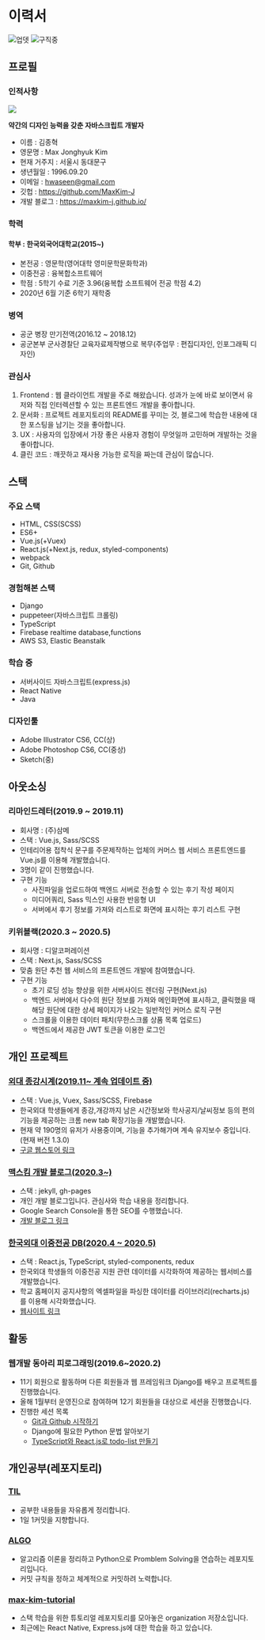 # 이력서
![업뎃](https://img.shields.io/github/last-commit/MaxKim-J/RESUME?color=blue&label=updated&style=flat-square) ![구직중](https://img.shields.io/badge/currently-unemployed-orange?style=flat-square)
## 프로필

### 인적사항
![](https://maxkim-j.github.io/assets/img/52434807.jpeg)  

**약간의 디자인 능력을 갖춘 자바스크립트 개발자**
- 이름 : 김종혁
- 영문명 : Max Jonghyuk Kim
- 현재 거주지 : 서울시 동대문구
- 생년월일 : 1996.09.20
- 이메일 : hwaseen@gmail.com
- 깃헙 : https://github.com/MaxKim-J
- 개발 블로그 : https://maxkim-j.github.io/

### 학력

#### 학부 : 한국외국어대학교(2015~)
- 본전공 : 영문학(영어대학 영미문학문화학과)
- 이중전공 : 융복합소프트웨어
- 학점 : 5학기 수료 기준 3.96(융복합 소프트웨어 전공 학점 4.2)
- 2020년 6월 기준 6학기 재학중

### 병역
- 공군 병장 만기전역(2016.12 ~ 2018.12)
- 공군본부 군사경찰단 교육자료제작병으로 복무(주업무 : 편집디자인, 인포그래픽 디자인)

### 관심사
1. Frontend : 웹 클라이언트 개발을 주로 해왔습니다. 성과가 눈에 바로 보이면서 유저와 직접 인터렉션할 수 있는 프론트엔드 개발을 좋아합니다.
2. 문서화 : 프로젝트 레포지토리의 README를 꾸미는 것, 블로그에 학습한 내용에 대한 포스팅을 남기는 것을 좋아합니다. 
3. UX : 사용자의 입장에서 가장 좋은 사용자 경험이 무엇일까 고민하며 개발하는 것을 좋아합니다. 
4. 클린 코드 : 깨끗하고 재사용 가능한 로직을 짜는데 관심이 많습니다. 

## 스택

### 주요 스택
- HTML, CSS(SCSS)
- ES6+
- Vue.js(+Vuex)
- React.js(+Next.js, redux, styled-components)
- webpack
- Git, Github

### 경험해본 스택
- Django
- puppeteer(자바스크립트 크롤링)
- TypeScript
- Firebase realtime database,functions
- AWS S3, Elastic Beanstalk

### 학습 중
- 서버사이드 자바스크립트(express.js)
- React Native
- Java

### 디자인툴
- Adobe Illustrator CS6, CC(상)
- Adobe Photoshop CS6, CC(중상)
- Sketch(중)

## 아웃소싱
### 리마인드레터(2019.9 ~ 2019.11)
- 회사명 : (주)삼메
- 스택 : Vue.js, Sass/SCSS
- 인테리어용 접착식 문구를 주문제작하는 업체의 커머스 웹 서비스 프론트엔드를 Vue.js를 이용해 개발했습니다.
- 3명이 같이 진행했습니다.
- 구현 기능 
    - 사진파일을 업로드하여 백엔드 서버로 전송할 수 있는 후기 작성 페이지
    - 미디어쿼리, Sass 믹스인 사용한 반응형 UI
    - 서버에서 후기 정보를 가져와 리스트로 화면에 표시하는 후기 리스트 구현

### 키위블랙(2020.3 ~ 2020.5)
- 회사명 : 디알코퍼레이션
- 스택 : Next.js, Sass/SCSS
- 맞춤 원단 추천 웹 서비스의 프론트엔드 개발에 참여했습니다.
- 구현 기능
    - 초기 로딩 성능 향상을 위한 서버사이드 렌더링 구현(Next.js)
    - 백엔드 서버에서 다수의 원단 정보를 가져와 메인화면에 표시하고, 클릭했을 때 해당 원단에 대한 상세 페이지가 나오는 일반적인 커머스 로직 구현
    - 스크롤을 이용한 데이터 패치(무한스크롤 상품 목록 업로드)
    - 백엔드에서 제공한 JWT 토큰을 이용한 로그인

## 개인 프로젝트

### [외대 종강시계(2019.11~ 계속 업데이트 중)](https://github.com/MaxKim-J/HUFS-Semester-Clock-Extension)
- 스택 : Vue.js, Vuex, Sass/SCSS, Firebase
- 한국외대 학생들에게 종강,개강까지 남은 시간정보와 학사공지/날씨정보 등의 편의 기능을 제공하는 크롬 new tab 확장기능을 개발했습니다.
- 현재 약 190명의 유저가 사용중이며, 기능을 추가해가며 계속 유지보수 중입니다.(현재 버전 1.3.0)
- [구글 웹스토어 링크](https://chrome.google.com/webstore/detail/%EC%99%B8%EB%8C%80-%EC%A2%85%EA%B0%95%EC%8B%9C%EA%B3%84/jadlpknbgnmmelikpcaogikohieafaem?hl=ko)

### [맥스킴 개발 블로그(2020.3~)](https://github.com/MaxKim-J/maxkim-j.github.io)
- 스택 : jekyll, gh-pages
- 개인 개발 블로그입니다. 관심사와 학습 내용을 정리합니다.
- Google Search Console을 통한 SEO를 수행했습니다.
- [개발 블로그 링크](https://maxkim-j.github.io/)

### [한국외대 이중전공 DB(2020.4 ~ 2020.5)](https://github.com/MaxKim-J/HUFS-Second-Major-Visualize)
- 스택 : React.js, TypeScript, styled-components, redux
- 한국외대 학생들의 이중전공 지원 관련 데이터를 시각화하여 제공하는 웹서비스를 개발했습니다.
- 학교 홈페이지 공지사항의 엑셀파일을 파싱한 데이터를 라이브러리(recharts.js) 를 이용해 시각화했습니다. 
- [웹사이트 링크](https://maxkim-j.github.io/HUFS-Second-Major-Visualize/)

## 활동
### 웹개발 동아리 피로그래밍(2019.6~2020.2)
- 11기 회원으로 활동하며 다른 회원들과 웹 프레임워크 Django를 배우고 프로젝트를 진행했습니다.
- 올해 1월부터 운영진으로 참여하며 12기 회원들을 대상으로 세션을 진행했습니다.
- 진행한 세션 목록
    - [Git과 Github 시작하기](https://maxkim-j.github.io/posts/git-start)
    - Django에 필요한 Python 문법 알아보기
    - [TypeScript와 React.js로 todo-list 만들기](https://www.notion.so/projectmaxkim/React-Essentials-4d320483511149bca7d216f621e81ec9) 

## 개인공부(레포지토리)
### [TIL](https://github.com/MaxKim-J/TIL)
- 공부한 내용들을 자유롭게 정리합니다.
- 1일 1커밋을 지향합니다.

### [ALGO](https://github.com/MaxKim-J/Algo)
- 알고리즘 이론을 정리하고 Python으로 Promblem Solving을 연습하는 레포지토리입니다.
- 커밋 규칙을 정하고 체계적으로 커밋하려 노력합니다.

### [max-kim-tutorial](https://github.com/max-kim-tutorial)
- 스택 학습을 위한 튜토리얼 레포지토리를 모아놓은 organization 저장소입니다.
- 최근에는 React Native, Express.js에 대한 학습을 하고 있습니다.

